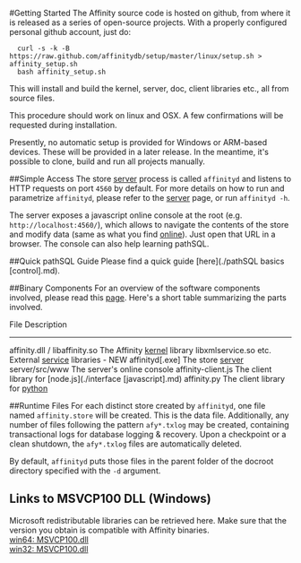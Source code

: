 #Getting Started
The Affinity source code is hosted on github, from where it is released as a series of
open-source projects. With a properly configured personal github account,
just do:

      curl -s -k -B https://raw.github.com/affinitydb/setup/master/linux/setup.sh > affinity_setup.sh
      bash affinity_setup.sh

This will install and build the kernel, server, doc, client libraries etc., all from source files.

This procedure should work on linux and OSX.
A few confirmations will be requested during installation.

Presently, no automatic setup is provided for Windows or ARM-based devices.
These will be provided in a later release. In the meantime, it's possible to
clone, build and run all projects manually.

##Simple Access
The store [server](./terminology.md#server) process is called `affinityd`
and listens to HTTP requests on port `4560` by default. For more details on how to run
and parametrize `affinityd`, please refer to the [server](./server.md) page,
or run `affinityd -h`.

The server exposes a javascript online console at the root (e.g. `http://localhost:4560/`), 
which allows to navigate the contents of the store and modify data (same as what you find
[online](http://affinity.cloudfoundry.com)). Just open that URL
in a browser. The console can also help learning pathSQL.

##Quick pathSQL Guide
Please find a quick guide [here](./pathSQL basics [control].md).

##Binary Components
For an overview of the software components involved, please read this [page](./terminology.md#software-components).
Here's a short table summarizing the parts involved.  

File                             Description
---------------------------      -----------
affinity.dll / libaffinity.so    The Affinity [kernel](./terminology.md#kernel) library
libxmlservice.so etc.            External [service](./terminology.md#service) libraries - <span class='pathsql_new'>NEW</span>
affinityd[.exe]                  The store [server](./terminology.md#server)
server/src/www                   The server's online console
affinity-client.js               The client library for [node.js](./interface [javascript].md)
affinity.py                      The client library for [python](./sources/affinity_py.html)

##Runtime Files
For each distinct store created by `affinityd`, one file named `affinity.store` will be created. This is the data file.
Additionally, any number of files following the pattern `afy*.txlog` may be created, containing transactional
logs for database logging & recovery. Upon a checkpoint or a clean shutdown, the `afy*.txlog` files are automatically deleted.

By default, `affinityd` puts those files in the parent folder of the docroot directory specified with the `-d` argument.

## Links to MSVCP100 DLL (Windows)
Microsoft redistributable libraries can be retrieved here.  Make sure that the version you obtain is compatible with Affinity binaries.  
[win64: MSVCP100.dll](http://www.microsoft.com/downloads/en/confirmation.aspx?FamilyID=bd512d9e-43c8-4655-81bf-9350143d5867)  
[win32: MSVCP100.dll](http://www.microsoft.com/downloads/en/details.aspx?displaylang=en&FamilyID=a7b7a05e-6de6-4d3a-a423-37bf0912db84#AffinityDownloads)  
